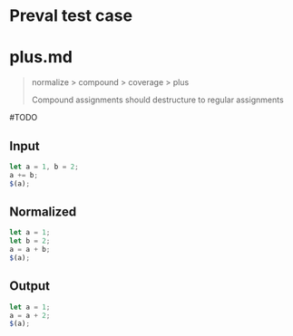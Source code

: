 # Preval test case

# plus.md

> normalize > compound > coverage > plus
>
> Compound assignments should destructure to regular assignments

#TODO

## Input

`````js filename=intro
let a = 1, b = 2;
a += b;
$(a);
`````

## Normalized

`````js filename=intro
let a = 1;
let b = 2;
a = a + b;
$(a);
`````

## Output

`````js filename=intro
let a = 1;
a = a + 2;
$(a);
`````

